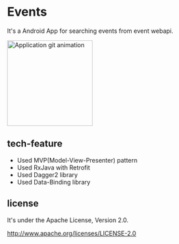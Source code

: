 # Events

It's a Android App for searching events from event webapi.

<img src="https://i.gyazo.com/ae372ed813c27e68fda5ac9de2093554.gif" alt="Application git animation" style="height: 200px;"/>


## tech-feature

- Used MVP(Model-View-Presenter) pattern
- Used RxJava with Retrofit
- Used Dagger2 library
- Used Data-Binding library


## license

It's under the Apache License, Version 2.0.

http://www.apache.org/licenses/LICENSE-2.0
